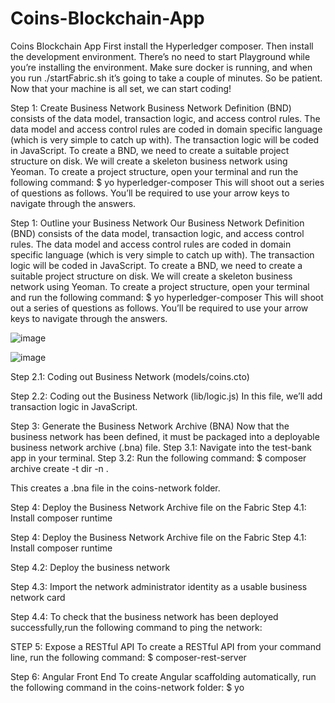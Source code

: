 # Coins-Blockchain-App
Coins Blockchain App
First install the Hyperledger composer. Then install the development environment.
There’s no need to start Playground while you’re installing the environment.
Make sure docker is running, and when you run ./startFabric.sh it’s going to take a couple of minutes. So be patient.
Now that your machine is all set, we can start coding!

Step 1: Create Business Network
Business Network Definition (BND) consists of the data model, transaction logic, and access control rules. The data model and access control rules are coded in domain specific language (which is very simple to catch up with). The transaction logic will be coded in JavaScript.
To create a BND, we need to create a suitable project structure on disk. We will create a skeleton business network using Yeoman. To create a project structure, open your terminal and run the following command:
$ yo hyperledger-composer
This will shoot out a series of questions as follows. You’ll be required to use your arrow keys to navigate through the answers.

Step 1: Outline your Business Network
Our Business Network Definition (BND) consists of the data model, transaction logic, and access control rules. The data model and access control rules are coded in domain specific language (which is very simple to catch up with). The transaction logic will be coded in JavaScript.
To create a BND, we need to create a suitable project structure on disk. We will create a skeleton business network using Yeoman. To create a project structure, open your terminal and run the following command:
$ yo hyperledger-composer
This will shoot out a series of questions as follows. You’ll be required to use your arrow keys to navigate through the answers.
 


 ![image](https://user-images.githubusercontent.com/23340083/40094508-79b02baa-5895-11e8-935b-865de2c3e2a3.png)
 
 ![image](https://user-images.githubusercontent.com/23340083/40094578-cce28bba-5895-11e8-9227-bab649ad36bd.png)

 

 

Step 2.1: Coding out Business Network (models/coins.cto)
 


Step 2.2: Coding out the Business Network (lib/logic.js)
In this file, we’ll add transaction logic in JavaScript.



Step 3: Generate the Business Network Archive (BNA)
Now that the business network has been defined, it must be packaged into a deployable business network archive (.bna) file.
Step 3.1: Navigate into the test-bank app in your terminal.
Step 3.2: Run the following command:
$ composer archive create -t dir -n .


This creates a .bna file in the coins-network folder.
 


Step 4: Deploy the Business Network Archive file on the Fabric
Step 4.1: Install composer runtime



Step 4: Deploy the Business Network Archive file on the Fabric
Step 4.1: Install composer runtime

 
Step 4.2: Deploy the business network
 
Step 4.3: Import the network administrator identity as a usable business network card
 
Step 4.4: To check that the business network has been deployed successfully,run the following command to ping the network:
 

STEP 5: Expose a RESTful API
To create a RESTful API from your command line, run the following command:
$ composer-rest-server
 


 

 
Step 6: Angular Front End
To create Angular scaffolding automatically, run the following command in the coins-network folder:
$ yo
 

 
 

 

 

